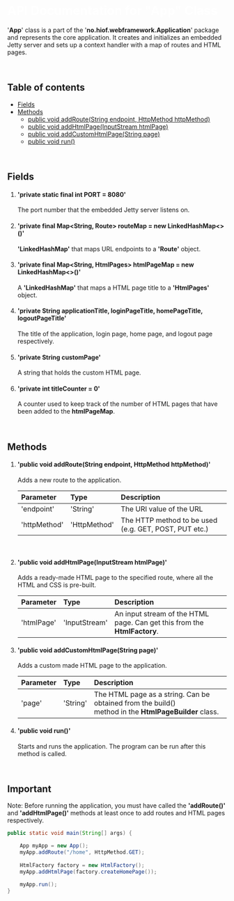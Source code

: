 <h1 style="color: white">API Documentation for "App" Class</h1>

'**App**' class is a part of the '**no.hiof.webframework.Application**' package and represents 
the core application. It creates and initializes an embedded Jetty server and sets up a 
context handler with a map of routes and HTML pages.

<br>

## Table of contents
* [Fields](#field_section)
* [Methods](method_section) 
    * [public void addRoute(String endpoint, HttpMethod httpMethod)](#)
    * [public void addHtmlPage(InputStream htmlPage)](#)
    * [public void addCustomHtmlPage(String page)](#)
    * [public void run()](#)

<br>

<a id="field_section"></a>
## Fields

1. #### 'private static final int PORT = 8080'

   The port number that the embedded Jetty server listens on.

2. #### 'private final Map<String, Route> routeMap = new LinkedHashMap<>()'

   **'LinkedHashMap'** that maps URL endpoints to a **'Route'** object.

3. #### 'private final Map<String, HtmlPages> htmlPageMap = new LinkedHashMap<>()'

   A **'LinkedHashMap'** that maps a HTML page title to a **'HtmlPages'** object.

4. #### 'private String applicationTitle, loginPageTitle, homePageTitle, logoutPageTitle'

   The title of the application, login page, home page, and logout page respectively.

5. #### 'private String customPage'
   A string that holds the custom HTML page.
   
6. #### 'private int titleCounter = 0'
   A counter used to keep track of the number of HTML pages that have been added to the **htmlPageMap**.

<br>

<a id="method_section"></a>
## Methods

1. #### 'public void addRoute(String endpoint, HttpMethod httpMethod)'
   Adds a new route to the application.
   
   | Parameter   | Type         | Description                                          |
   |:----------- |:-------------|:-----------------------------------------------------|
   | 'endpoint'  | 'String'     | The URI value of the URL                             |
   | 'httpMethod'| 'HttpMethod' | The HTTP method to be used (e.g. GET, POST, PUT etc.)|
   
   <br>
   
2. #### 'public void addHtmlPage(InputStream htmlPage)'
   Adds a ready-made HTML page to the specified route, where all the HTML and CSS is pre-built.
   
   | Parameter   | Type          | Description                                                             |
   |:----------- |:--------------|:------------------------------------------------------------------------|
   | 'htmlPage'  | 'InputStream' | An input stream of the HTML page. Can get this from the **HtmlFactory**.|
   
3. #### 'public void addCustomHtmlPage(String page)'
   Adds a custom made HTML page to the application.
   
   | Parameter   | Type          | Description                                                |
   |:----------- |:--------------|:-----------------------------------------------------------|
   | 'page'      | 'String'      | The HTML page as a string. Can be obtained from the build() <br> method in the **HtmlPageBuilder** class.| 
   
4. #### 'public void run()'
   Starts and runs the application. The program can be run after this method is called.

<br>
   
## Important
Note: Before running the application, you must have called the **'addRoute()'** and **'addHtmlPage()'** methods at least once to add routes and HTML pages respectively.

```Java
public static void main(String[] args) {

    App myApp = new App();
    myApp.addRoute("/home", HttpMethod.GET);
    
    HtmlFactory factory = new HtmlFactory();
    myApp.addHtmlPage(factory.createHomePage());

    myApp.run();
}
```
                                                    
   
   
   
   
   
   
   
   
   
   
   
   
   
   
